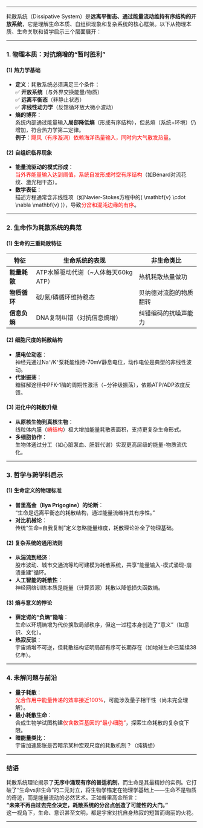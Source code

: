 
---

耗散系统（Dissipative System）是**远离平衡态、通过能量流动维持有序结构的开放系统**，它是理解生命本质、自组织现象和复杂系统的核心框架。以下从物理本质、生命关联和哲学启示三个层面展开：

---

### **1. 物理本质：对抗熵增的“暂时胜利”**
#### **(1) 热力学基础**
- **定义**：耗散系统必须满足三个条件：  
  ✅ **开放系统**（与外界交换能量/物质）  
  ✅ **远离平衡态**（非静止状态）  
  ✅ **非线性动力学**（反馈循环放大微小波动）  
- **熵的博弈**：  
  系统内部通过能量输入**局部降低熵**（形成有序结构），但总熵（系统+环境）仍增加，符合热力学第二定律。  
  **例子**：<span style="color:rgb(255, 0, 0)">飓风（有序漩涡）依赖海洋热量输入，同时向大气散发热量</span>。

#### **(2) 自组织临界现象**
- **能量流驱动的模式形成**：  
  <span style="color:rgb(255, 0, 0)">当外界能量输入达到阈值，系统自发形成时空有序结构</span>（如Bénard对流花纹、激光相干态）。  
- **数学表征**：  
  描述方程通常含非线性项（如Navier-Stokes方程中的\( \mathbf{v} \cdot \nabla \mathbf{v} \)），导致<span style="color:rgb(255, 0, 0)">分岔和混沌边缘的有序</span>。

---

### **2. 生命作为耗散系统的典范**
#### **(1) 生命的三重耗散特征**
| **特征**          | 生命系统的表现                     | 非生命类比               |
|-------------------|----------------------------------|--------------------------|
| **能量耗散**      | ATP水解驱动代谢（~人体每天60kg ATP） | 热机耗散热量做功         |
| **物质循环**      | 碳/氮/磷循环维持稳态              | 贝纳德对流胞的物质翻转    |
| **信息负熵**      | DNA复制纠错（对抗信息熵增）       | 纠错编码的抗噪声能力      |

#### **(2) 细胞尺度的耗散结构**
- **膜电位动态**：  
  神经元通过Na⁺/K⁺泵耗能维持-70mV静息电位，动作电位是典型的非线性波动。  
- **代谢振荡**：  
  糖酵解途径中PFK-1酶的周期性激活（~分钟级振荡），依赖ATP/ADP浓度反馈。

#### **(3) 进化中的耗散升级**
- **从原核生物到真核生物**：  
  线粒体内膜（<span style="color:rgb(255, 0, 0)">嵴结构</span>）极大增加能量耗散表面积，支持更复杂生命形式。  
- **多细胞协作**：  
  生物体通过分工（如心脏泵血、肝脏代谢）实现更高层级的能量-物质流优化。

---

### **3. 哲学与跨学科启示**
#### **(1) 生命定义的物理标准**
- **普里高金（Ilya Prigogine）的论断**：  
  “生命是远离平衡态的耗散结构，通过能量流维持其有序性。”  
- **对比机械论**：  
  传统“生命=自我复制”定义忽略能量维度，耗散理论补全了物理基础。

#### **(2) 复杂系统的通用法则**
- **从湍流到经济**：  
  股市波动、城市交通流等均可建模为耗散系统，共享“能量输入-模式涌现-崩溃重建”循环。  
- **人工智能的耗散性**：  
  神经网络训练本质是能量（计算资源）耗散以降低损失函数熵。

#### **(3) 熵与意义的悖论**
- **薛定谔的“负熵”隐喻**：  
  生命以环境熵增为代价换取局部秩序，但这一过程本身创造了“意义”（如意识、文化）。  
- **热寂反驳**：  
  宇宙熵增不可逆，但耗散结构证明局部有序可长期存在（如地球生命已延续38亿年）。

---

### **4. 未解问题与前沿**
- **量子耗散**：  
  <span style="color:rgb(255, 0, 0)">光合作用中能量传递的效率接近100%</span>，可能涉及量子相干性（尚未完全理解）。  
- **最小耗散生命**：  
  合成生物学试图构建<span style="color:rgb(255, 0, 0)">仅含数百基因的“最小细胞”</span>，探索生命耗散的复杂度下限。  
- **暗能量类比**：  
  宇宙加速膨胀是否暗示某种宏观尺度的耗散机制？（纯猜想）

---

### **结语**
耗散系统理论揭示了**无序中涌现有序的普适机制**，而生命是其最精妙的实例。它打破了“生命vs非生命”的二元对立，将生物学锚定在物理学基础上——生命不是物质的奇迹，而是能量流动的必然艺术。正如普里高金所言：  
**“未来不再由过去完全决定，耗散系统的分岔点创造了可能性的大门。”**  
这一视角下，生命、意识甚至文明，都是宇宙对抗自身热寂的短暂而绚丽的火花。

---

